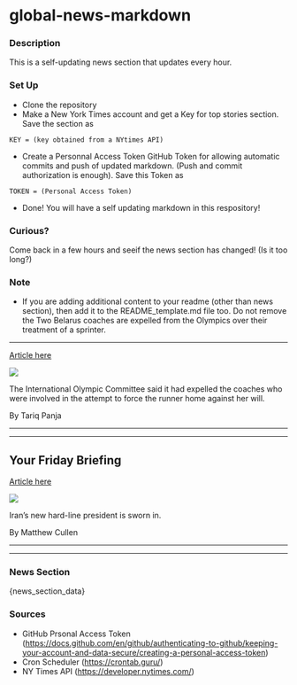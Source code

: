 # global-news-markdown

### Description 
This is a self-updating news section that updates every hour.

### Set Up 
* Clone the repository
* Make a New York Times account and get a Key for top stories section. Save the section as 
 ```
 KEY = (key obtained from a NYtimes API)
 ```
*  Create a Personnal Access Token GitHub Token for allowing automatic commits and push of updated markdown. (Push and commit authorization is enough). Save this Token as 
```
TOKEN = (Personal Access Token)
```
* Done! You will have a self updating markdown in this respository!

### Curious?
Come back in a few hours and seeif the news section has changed! (Is it too long?)

### Note
* If you are adding additional content to your readme (other than news section), then add it to the README_template.md file too. Do not remove the Two Belarus coaches are expelled from the Olympics over their treatment of a sprinter.
--------------------------------------------------------------------------------------

[Article here](https://www.nytimes.com/2021/08/05/sports/olympics/belarus-coaches-expelled-kristina-timanovskaya-olympics.html)

[![](https://static01.nyt.com/images/2021/08/06/sports/06olympics-briefing-belarus-coaches/merlin_192678219_85efabaf-7bf1-4a47-ba79-f5c38c4f02d7-superJumbo.jpg)](https://www.nytimes.com/2021/08/05/sports/olympics/belarus-coaches-expelled-kristina-timanovskaya-olympics.html)

The International Olympic Committee said it had expelled the coaches who were involved in the attempt to force the runner home against her will.

By Tariq Panja

* * *

* * *

Your Friday Briefing
--------------------

[Article here](https://www.nytimes.com/2021/08/05/briefing/iran-president-covid-boosters-electric-vehicles.html)

[![](https://static01.nyt.com/images/2021/08/06/lens/06ambriefing-aus-nl-iran2-promo/merlin_192795465_418458eb-5a48-4668-9b49-4d80064f4fe7-superJumbo.jpg)](https://www.nytimes.com/2021/08/05/briefing/iran-president-covid-boosters-electric-vehicles.html)

Iran’s new hard-line president is sworn in.

By Matthew Cullen

* * *

* * *

### News Section 
{news_section_data}


### Sources 
* GitHub Prsonal Access Token (https://docs.github.com/en/github/authenticating-to-github/keeping-your-account-and-data-secure/creating-a-personal-access-token)
* Cron Scheduler (https://crontab.guru/)
* NY Times API (https://developer.nytimes.com/)
